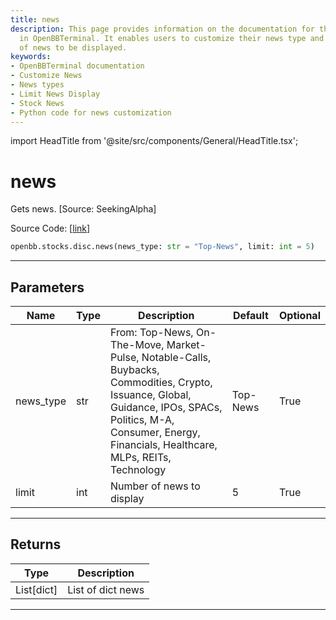 ```yaml
---
title: news
description: This page provides information on the documentation for the 'news' functionality
  in OpenBBTerminal. It enables users to customize their news type and limit the number
  of news to be displayed.
keywords:
- OpenBBTerminal documentation
- Customize News
- News types
- Limit News Display
- Stock News
- Python code for news customization
---
```


import HeadTitle from '@site/src/components/General/HeadTitle.tsx';

<HeadTitle title="news - Disc - Stocks - Reference | OpenBB SDK Docs" />

# news

Gets news. [Source: SeekingAlpha]

Source Code: [[link](https://github.com/OpenBB-finance/OpenBBTerminal/tree/main/openbb_terminal/stocks/discovery/seeking_alpha_model.py#L199)]

```python
openbb.stocks.disc.news(news_type: str = "Top-News", limit: int = 5)
```

---

## Parameters

| Name | Type | Description | Default | Optional |
| ---- | ---- | ----------- | ------- | -------- |
| news_type | str | From: Top-News, On-The-Move, Market-Pulse, Notable-Calls, Buybacks, Commodities, Crypto, Issuance, Global,<br/>Guidance, IPOs, SPACs, Politics, M-A, Consumer, Energy, Financials, Healthcare, MLPs, REITs, Technology | Top-News | True |
| limit | int | Number of news to display | 5 | True |


---

## Returns

| Type | Description |
| ---- | ----------- |
| List[dict] | List of dict news |
---

